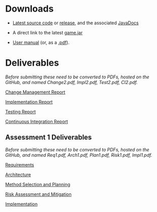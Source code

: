 # Downloads #

- [Latest source code](https://github.com/dmk940/ENG1-002) or [release](https://github.com/dmk940/ENG1-002/releases/latest), and the associated [JavaDocs](https://dmk940.github.io/ENG1-002/javadocs/index.html)

- A direct link to the latest [game.jar](https://raw.githubusercontent.com/dmk940/ENG1-002/master/game.jar)

- [User manual](https://dmk940.github.io/ENG1-002/user_manual) (or, as a [.pdf](https://raw.githubusercontent.com/dmk940/ENG1-002/master/docs/user_manual.pdf)).

# Deliverables #

_Before submitting these need to be converted to PDFs, hosted on the GitHub, and named Change2.pdf, Impl2.pdf, Test2.pdf, CI2.pdf._

[Change Management Report](https://docs.google.com/document/d/1fJNhM1hIgq8jTjLIWI9mm0rVmfdJC5XLgA4qqQ1VfM0/edit) 

[Implementation Report](https://docs.google.com/document/d/1FBVD_6HIKa3srIV6r3XkTGi4hUGbE6B0pHvTVXktcWc/edit)

[Testing Report](https://docs.google.com/document/d/1hwlQs7BF9OWVm3MtpqgTGmGukMEiHgTmsVl9sVvutvU/edit)

[Continuous Integration Report](https://docs.google.com/document/d/1uPOeCuq9njOT-iumFfcvIN9Zi4aBj53KgcBZkbaZHK0/edit)

## Assessment 1 Deliverables ##

_Before submitting these need to be converted to PDFs, hosted on the GitHub, and named Req1.pdf, Arch1.pdf, Plan1.pdf, Risk1.pdf, Impl1.pdf._

[Requirements](https://docs.google.com/document/d/19fdPYbHeBCcetLBsKJ8jMJbGSVPP-ZfQ/edit)

[Architecture](https://docs.google.com/document/d/14XOxfdx9k772uunp7oCNqeZKcUW2ZWd8/edit)

[Method Selection and Planning](https://docs.google.com/document/d/1Ivn8EV0VX260AtbZe619-eBnOeSSp96V/edit)

[Risk Assessment and Mitigation](https://docs.google.com/document/d/1ZHW2Zr0Uzeh3p1G3WjoQ8qIvs57g-JPO/edit)

[Implementation](https://docs.google.com/document/d/1ggVM43uvi_uNcGo4uPQ4EkgkYMznGn4k/edit)




